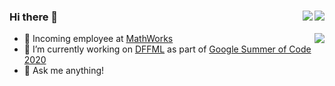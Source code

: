 ### Hi there 👋 [<img align="right" src="https://img.shields.io/badge/linkedin-%230077B5.svg?&style=for-the-badge&logo=linkedin&logoColor=white"/>](https://www.linkedin.com/in/0dust-himanshu) [<img align="right" src="https://img.shields.io/badge/twitter-%231DA1F2.svg?&style=for-the-badge&logo=twitter&logoColor=white"/>](https://twitter.com/0dust_himanshu)

<img align="right" src= "https://github-readme-stats.vercel.app/api?username=0dust&&show_icons=true&show_owner=false&hide_rank=true%22%20width=%2250%"/>

- 💼 Incoming employee at [MathWorks](https://www.mathworks.com/)
- 🔭 I’m currently working on [DFFML](https://github.com/intel/dffml) as part of [Google Summer of Code 2020](https://summerofcode.withgoogle.com/)
- 💬 Ask me anything!
<!--
**0dust/0dust** is a ✨ _special_ ✨ repository because its `README.md` (this file) appears on your GitHub profile.

Here are some ideas to get you started:

- 🔭 I’m currently working on ...
- 🌱 I’m currently learning ...
- 👯 I’m looking to collaborate on ...
- 🤔 I’m looking for help with ...
- 💬 Ask me about ...
- 📫 How to reach me: ...
- 😄 Pronouns: ...
- ⚡ Fun fact: ...
-->
